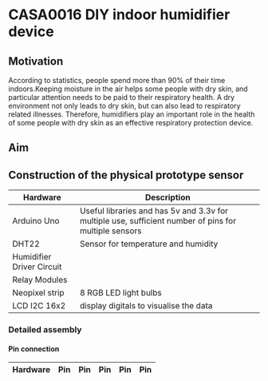 # CASA0016 DIY indoor humidifier device

## Motivation
According to statistics, people spend more than 90% of their time indoors.Keeping moisture in the air helps some people with dry skin, and particular attention needs to be paid to their respiratory health. A dry environment not only leads to dry skin, but can also lead to respiratory related illnesses. Therefore, humidifiers play an important role in the health of some people with dry skin as an effective respiratory protection device.

## Aim

## Construction of the physical prototype sensor

| Hardware | Description |
| --- | --- |
| Arduino Uno | Useful libraries and has 5v and 3.3v for multiple use, sufficient number of pins for multiple sensors |
| DHT22 | Sensor for temperature and humidity |
| Humidifier Driver Circuit |          |
| Relay Modules |         |
| Neopixel strip | 8 RGB LED light bulbs |
| LCD I2C  16x2 | display digitals to visualise the data |


### Detailed assembly

#### Pin connection
| Hardware | Pin | Pin | Pin | Pin | Pin|
| --- | --- | --- | --- | --- | --- |
